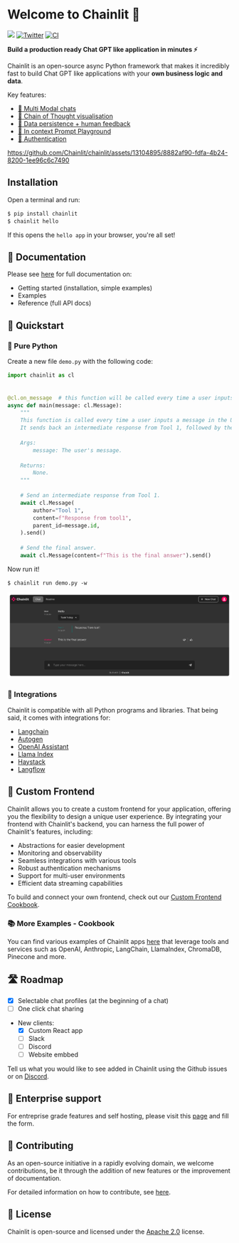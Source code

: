 # Welcome to Chainlit 👋

[![](https://dcbadge.vercel.app/api/server/ZThrUxbAYw?style=flat)](https://discord.gg/k73SQ3FyUh)
[![Twitter](https://img.shields.io/twitter/url/https/twitter.com/chainlit_io.svg?style=social&label=Follow%20%40chainlit_io)](https://twitter.com/chainlit_io)
[![CI](https://github.com/Chainlit/chainlit/actions/workflows/ci.yaml/badge.svg)](https://github.com/Chainlit/chainlit/actions/workflows/ci.yaml)

**Build a production ready Chat GPT like application in minutes ⚡️**

Chainlit is an open-source async Python framework that makes it incredibly fast to build Chat GPT like applications with your **own business logic and data**.

Key features:

- [💬 Multi Modal chats](https://docs.chainlit.io/chat-experience/elements)
- [💭 Chain of Thought visualisation](https://docs.chainlit.io/observability-iteration/chain-of-thought)
- [💾 Data persistence + human feedback](https://docs.chainlit.io/chat-data/overview)
- [🛝 In context Prompt Playground](https://docs.chainlit.io/observability-iteration/prompt-playground/overview)
- [👤 Authentication](https://docs.chainlit.io/authentication/overview)

https://github.com/Chainlit/chainlit/assets/13104895/8882af90-fdfa-4b24-8200-1ee96c6c7490

## Installation

Open a terminal and run:

```bash
$ pip install chainlit
$ chainlit hello
```

If this opens the `hello app` in your browser, you're all set!

## 📖 Documentation

Please see [here](https://docs.chainlit.io) for full documentation on:

- Getting started (installation, simple examples)
- Examples
- Reference (full API docs)

## 🚀 Quickstart

### 🐍 Pure Python

Create a new file `demo.py` with the following code:

```python
import chainlit as cl


@cl.on_message  # this function will be called every time a user inputs a message in the UI
async def main(message: cl.Message):
    """
    This function is called every time a user inputs a message in the UI.
    It sends back an intermediate response from Tool 1, followed by the final answer.

    Args:
        message: The user's message.

    Returns:
        None.
    """

    # Send an intermediate response from Tool 1.
    await cl.Message(
        author="Tool 1",
        content=f"Response from tool1",
        parent_id=message.id,
    ).send()

    # Send the final answer.
    await cl.Message(content=f"This is the final answer").send()
```

Now run it!

```
$ chainlit run demo.py -w
```

<img src="/images/quick-start.png" alt="Quick Start"></img>

### 🔗 Integrations

Chainlit is compatible with all Python programs and libraries. That being said, it comes with integrations for:

- [Langchain](https://docs.chainlit.io/integrations/langchain)
- [Autogen](https://github.com/Chainlit/cookbook/tree/main/pyautogen)
- [OpenAI Assistant](https://github.com/Chainlit/cookbook/tree/main/openai-assistant)
- [Llama Index](https://docs.chainlit.io/integrations/llama-index)
- [Haystack](https://docs.chainlit.io/integrations/haystack)
- [Langflow](https://docs.chainlit.io/integrations/langflow)

## 🎨 Custom Frontend

Chainlit allows you to create a custom frontend for your application, offering you the flexibility to design a unique user experience. By integrating your frontend with Chainlit's backend, you can harness the full power of Chainlit's features, including:

- Abstractions for easier development
- Monitoring and observability
- Seamless integrations with various tools
- Robust authentication mechanisms
- Support for multi-user environments
- Efficient data streaming capabilities

To build and connect your own frontend, check out our [Custom Frontend Cookbook](https://github.com/Chainlit/cookbook/tree/main/custom-frontend).

### 📚 More Examples - Cookbook

You can find various examples of Chainlit apps [here](https://github.com/Chainlit/cookbook) that leverage tools and services such as OpenAI, Anthropiс, LangChain, LlamaIndex, ChromaDB, Pinecone and more.

## 🛣 Roadmap

- [x] Selectable chat profiles (at the beginning of a chat)
- [ ] One click chat sharing
- New clients:
  - [x] Custom React app
  - [ ] Slack
  - [ ] Discord
  - [ ] Website embbed

Tell us what you would like to see added in Chainlit using the Github issues or on [Discord](https://discord.gg/k73SQ3FyUh).

## 🏢 Enterprise support

For entreprise grade features and self hosting, please visit this [page](https://docs.chainlit.io/cloud/persistence/enterprise) and fill the form.

## 💁 Contributing

As an open-source initiative in a rapidly evolving domain, we welcome contributions, be it through the addition of new features or the improvement of documentation.

For detailed information on how to contribute, see [here](.github/CONTRIBUTING.md).

## 📃 License

Chainlit is open-source and licensed under the [Apache 2.0](LICENSE) license.
